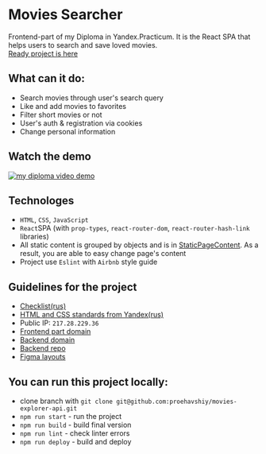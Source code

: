 # Movies Searcher
Frontend-part of my Diploma in Yandex.Practicum. It is the React SPA that helps users to search and save loved movies.
<br />
<a href="https://filmsexplorer.nomoredomains.club/" target="_blank">Ready project is here</a>

## What can it do:
* Search movies through user's search query
* Like and add movies to favorites
* Filter short movies or not
* User's auth & registration via cookies
* Change personal information

## Watch the demo
[![my diploma video demo](https://i9.ytimg.com/vi/8pLbhXddLYo/mq2.jpg?sqp=CKDFmJEG&rs=AOn4CLAI7BS0QibXVhptYs5TR4M-tXNPlg)](https://youtu.be/8pLbhXddLYo)

## Technologes
* `HTML`, `CSS`, `JavaScript`
* `React`SPA (with `prop-types`, `react-router-dom`, `react-router-hash-link` libraries)
* All static content is grouped by objects and is in <a href="https://github.com/proehavshiy/movies-explorer-frontend/tree/main/src/utils/staticPageContent" target="_blank">StaticPageContent</a>. As a result, you are able to easy change page's content 
* Project use `Eslint` with `Airbnb` style guide

## Guidelines for the project
* <a href="https://code.s3.yandex.net/web-developer/static/new-program/web-diploma-criteria-2.0/index.html" target="_blank">Checklist(rus)</a>
* <a href="https://code.s3.yandex.net/web-developer/landings/design-rules/index.html" target="_blank">HTML and CSS standards from Yandex(rus)</a>
* Public IP: `217.28.229.36`
* <a href="https://filmsexplorer.nomoredomains.club/" target="_blank">Frontend part domain</a>
* <a href="https://api.filmsexplorer.nomoredomains.club/" target="_blank">Backend domain</a>
* <a href="https://github.com/proehavshiy/movies-explorer-api/tree/main" target="_blank">Backend repo</a>
* <a href="https://www.figma.com/file/ZyInhnZG3QQWL3gGrSzRoN/Diploma-(Copy)?node-id=891%3A3857" target="_blank">Figma layouts</a>

## You can run this project locally:
* clone branch with `git clone git@github.com:proehavshiy/movies-explorer-api.git`
* `npm run start` - run the project
* `npm run build` - build final version
* `npm run lint` - check linter errors
* `npm run deploy` - build and deploy
